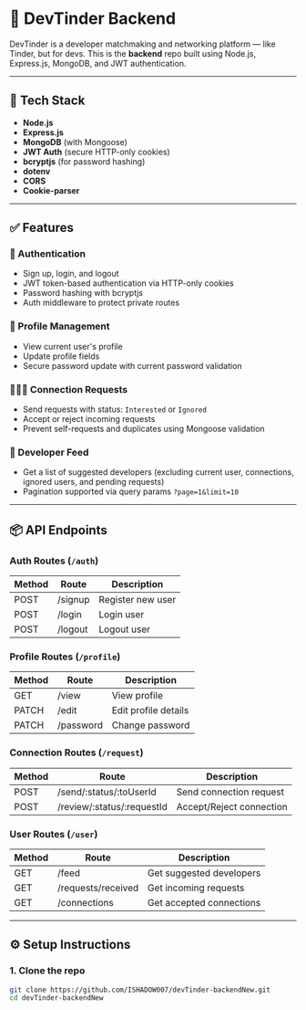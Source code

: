 # 🎯 DevTinder Backend

DevTinder is a developer matchmaking and networking platform — like Tinder, but for devs. This is the **backend** repo built using Node.js, Express.js, MongoDB, and JWT authentication.

---

## 🚀 Tech Stack

- **Node.js**
- **Express.js**
- **MongoDB** (with Mongoose)
- **JWT Auth** (secure HTTP-only cookies)
- **bcryptjs** (for password hashing)
- **dotenv**
- **CORS**
- **Cookie-parser**

---

## ✅ Features

### 🔐 Authentication
- Sign up, login, and logout
- JWT token-based authentication via HTTP-only cookies
- Password hashing with bcryptjs
- Auth middleware to protect private routes

### 👤 Profile Management
- View current user's profile
- Update profile fields
- Secure password update with current password validation

### 🧑‍🤝‍🧑 Connection Requests
- Send requests with status: `Interested` or `Ignored`
- Accept or reject incoming requests
- Prevent self-requests and duplicates using Mongoose validation

### 🧭 Developer Feed
- Get a list of suggested developers (excluding current user, connections, ignored users, and pending requests)
- Pagination supported via query params `?page=1&limit=10`

---

## 📦 API Endpoints

### Auth Routes (`/auth`)
| Method | Route         | Description         |
|--------|---------------|---------------------|
| POST   | /signup       | Register new user   |
| POST   | /login        | Login user          |
| POST   | /logout       | Logout user         |

### Profile Routes (`/profile`)
| Method | Route         | Description              |
|--------|---------------|--------------------------|
| GET    | /view         | View profile             |
| PATCH  | /edit         | Edit profile details     |
| PATCH  | /password     | Change password          |

### Connection Routes (`/request`)
| Method | Route                                     | Description                   |
|--------|-------------------------------------------|-------------------------------|
| POST   | /send/:status/:toUserId                   | Send connection request       |
| POST   | /review/:status/:requestId                | Accept/Reject connection      |

### User Routes (`/user`)
| Method | Route                     | Description                            |
|--------|---------------------------|----------------------------------------|
| GET    | /feed                     | Get suggested developers               |
| GET    | /requests/received        | Get incoming requests                  |
| GET    | /connections              | Get accepted connections               |

---

## ⚙️ Setup Instructions

### 1. Clone the repo
```bash
git clone https://github.com/ISHADOW007/devTinder-backendNew.git
cd devTinder-backendNew